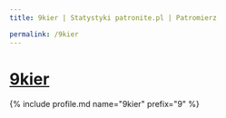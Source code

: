 ```yaml
---
title: 9kier | Statystyki patronite.pl | Patromierz

permalink: /9kier
---
```


# [9kier](https://patronite.pl/9kier)

{% include profile.md name="9kier" prefix="9" %}
